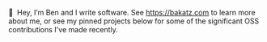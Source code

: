 👋 &nbsp;Hey, I’m Ben and I write software. See https://bakatz.com to learn more about me, or see my pinned projects below for some of the significant OSS contributions I've made recently.
